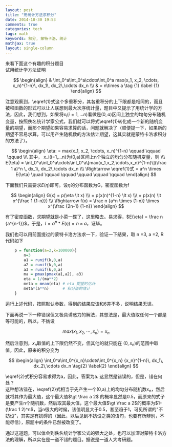 ```yaml
---
layout: post
title: "用统计方法求积分"
date: 2014-10-30 19:53
comments: true
categories: tech
tags: math
keywords: 积分, 蒙特卡洛，统计
mathjax: true
layout: single-column
---
```


来看下面这个有趣的积分题目  
试用统计学方法证明  
<!--more-->
$$
\begin{align}
& \int_0^a\int_0^a\cdots\int_0^a max(x_1, x_2, \cdots, x_n)^{1-n}\, dx_1\, dx_2\,\cdots dx_n \\\
& = n\times a \tag {1} \label {1}
\end{align}
$$


注意观察到，\eqref{1}式这个多重积分，其各重积分的上下限都是相同的，而且被积函数的形式可以让人联想到最大次序统计量，题目中又提示了用统计学的方法，因此，我们想到，如果将$x_i(i=1,...n)$看做是$(0,a)$区间上独立的均匀分布随机变量，按照佚名统计学家公式，我们就可以将式\eqref{1}转化成一个新的随机变量的期望，而那个期望如果容易求算的话，问题就解决了（顺便提一下，如果新的期望不容易求算，可以用产生随机数的方法估计期望，这其实就是蒙特卡洛求积分的方法了）。

$$
\begin{align}
\eta: = max(x_1, x_2, \cdots, x_n)^{1-n} \qquad \qquad \qquad  \\\
其中， x_i(i=1,...n)为(0,a)区间上n个独立的均匀分布随机变量，则  \\\
E(\eta) = \int_0^a\int_0^a\cdots\int_0^a\[max(x_1,x_2,\cdots,x_n)^{1-n}\](\frac 1 a)^n \, dx_1\, dx_2\,\cdots dx_n \\\
\Rightarrow \eqref{1}式 = a^n \times E(\eta) \quad \qquad \qquad \qquad \qquad \qquad
\end{align}
$$

下面我们只需要求$E(\eta)$即可。设$\eta$的分布函数为G，密度函数为f

$$
\begin{align}
G(x)  = p(\eta \lt x) \\\
= p(x(n)^{1-n} \lt x) \\\
= p(x(n) \lt x^{\frac 1 {1-n}}) \\\
\Rightarrow f(x) = \frac n {a^n \times (1-n)} \times x^{\frac {2n-1} {1-n}}
\end{align}
$$

有了密度函数，求期望就是小菜一碟了，这里略去。易求得，$E(\eta) = \frac n {a^{n-1}}$，于是，$I = a^n * E(\eta) = n\times a$，证毕。

我们也可以用前面提过的蒙特卡洛方法求一下，验证一下结果，取 n =3, a =2, R代码如下

```r
    p = function(a=2,k=100000){
        n=3
        a1 = runif(k,0,a)
        a2 = runif(k,0,a)
        a3 = runif(k,0,a)
        ma = pmax(pmax(a1,a2), a3)
        eta = 1/(ma**2)
        meta = mean(eta) # eta 期望的估计
        meta*(a**n)      # 积分值的估计
    }
```

运行上述代码，按照默认参数，得到的结果应该和6差不多，说明结果无误。

下面再说一下一种错误但又极具诱惑力的解法，其想法是，最大值取任何一个都是等可能的，所以，不妨设

$$
max(x_1, x_2,\cdots, x_n)=x_n
$$

然后注意到，$x_n$取值的上下限仍然不变，但其他的就只能在 $(0,x_n)$的范围中取值，因此，原来的积分变为

$$
\begin{align}
\int_0^a\int_0^{x_n}\cdots\int_0^{x_n} {x_n}^{1-n}\, dx_1\, dx_2\,\cdots dx_n \tag{2} \label{2}
\end{align}
$$

\eqref{2}式积分容易求得为a，因此，答案为a. 这显然是错误的，但是，错在何处？  
这种想法错在，\eqref{2}式相当于先产生一个(0,a)上的均匀分布随机数$x_n$，然后就将其作为最大值，这个最大值$\gt \frac a 2$ 的概率显然是0.5，而原来的式子是要产生n个随机数，然后取其最大值，这个最大值$\gt \frac a 2$的概率为$1- (\frac 1 2)^n$，当n很大的时候，该值明显大于0.5，甚至趋于1，可见所谓的"不妨设"，其实是有妨碍的（因此，以后见到不妨设之类的语句，也要有所辨别，不能尽信），原题中的条件已然被改变了。

通过这道题，可以体会到佚名统计学家公式的强大之处，也可以加深对蒙特卡洛方法的理解，所以实在是一道不错的题目。据说是一道人大考研题。


